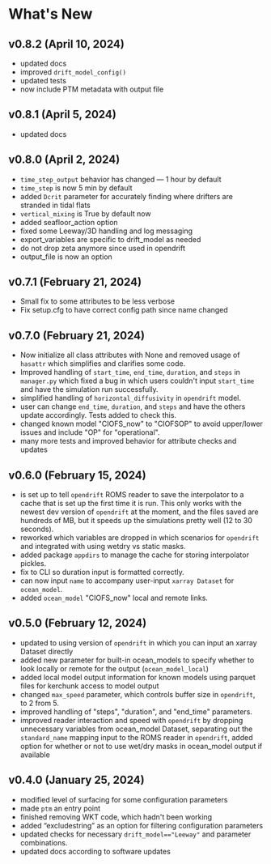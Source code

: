 # What's New

## v0.8.2 (April 10, 2024)

* updated docs
* improved `drift_model_config()`
* updated tests
* now include PTM metadata with output file

## v0.8.1 (April 5, 2024)

* updated docs

## v0.8.0 (April 2, 2024)

* `time_step_output` behavior has changed — 1 hour by default
* `time_step` is now 5 min by default
* added `Dcrit` parameter for accurately finding where drifters are stranded in tidal flats
* `vertical_mixing` is True by default now
* added seafloor_action option
* fixed some Leeway/3D handling and log messaging
* export_variables are specific to drift_model as needed
* do not drop zeta anymore since used in opendrift
* output_file is now an option


## v0.7.1 (February 21, 2024)

* Small fix to some attributes to be less verbose
* Fix setup.cfg to have correct config path since name changed


## v0.7.0 (February 21, 2024)

* Now initialize all class attributes with None and removed usage of `hasattr` which simplifies and clarifies some code.
* Improved handling of `start_time`, `end_time`, `duration`, and `steps` in `manager.py` which fixed a bug in which users couldn't input `start_time` and have the simulation run successfully.
* simplified handling of `horizontal_diffusivity` in `opendrift` model.
* user can change `end_time`, `duration`, and `steps` and have the others update accordingly. Tests added to check this.
* changed known model "CIOFS_now" to "CIOFSOP" to avoid upper/lower issues and include "OP" for "operational".
* many more tests and improved behavior for attribute checks and updates


## v0.6.0 (February 15, 2024)

* is set up to tell `opendrift` ROMS reader to save the interpolator to a cache that is set up the first time it is run. This only works with the newest dev version of `opendrift` at the moment, and the files saved are hundreds of MB, but it speeds up the simulations pretty well (12 to 30 seconds).
* reworked which variables are dropped in which scenarios for `opendrift` and integrated with using wetdry vs static masks.
* added package `appdirs` to manage the cache for storing interpolator pickles.
* fix to CLI so duration input is formatted correctly.
* can now input `name` to accompany user-input `xarray Dataset` for `ocean_model`.
* added `ocean_model` "CIOFS_now" local and remote links.


## v0.5.0 (February 12, 2024)

* updated to using version of `opendrift` in which you can input an xarray Dataset directly
* added new parameter for built-in ocean_models to specify whether to look locally or remote for the output (`ocean_model_local`)
* added local model output information for known models using parquet files for kerchunk access to model output
* changed `max_speed` parameter, which controls buffer size in `opendrift`, to 2 from 5.
* improved handling of "steps", "duration", and "end_time" parameters.
* improved reader interaction and speed with `opendrift` by dropping unnecessary variables from ocean_model Dataset, separating out the `standard_name` mapping input to the ROMS reader in `opendrift`, added option for whether or not to use wet/dry masks in ocean_model output if available


## v0.4.0 (January 25, 2024)

* modified level of surfacing for some configuration parameters
* made `ptm` an entry point
* finished removing WKT code, which hadn't been working
* added “excludestring” as an option for filtering configuration parameters
* updated checks for necessary `drift_model=="Leeway"` and parameter combinations.
* updated docs according to software updates

